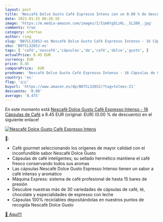 ```yaml
---
layout: post
title: 'Nescafé Dolce Gusto Café Espresso Intens con un 0.00 % de descuento'
date: 2021-01-25 06:26:19
image: 'https://m.media-amazon.com/images/I/51m0tg5LzKL._SL200_.jpg'
comments: true
category: ofertas
author: ring
slug: 'B07CL328SJ-es Nescafé Dolce Gusto Café Espresso Intenso - 16 Cápsulas de...'
sku: 'B07CL328SJ-es'
tags: [ 'café','nescafé','cápsulas','de','café','dolce','gusto', ]
actualPrice: 8.45 EUR
currency: EUR
price: 8.45
comparePrice:  EUR
prodname: 'Nescafé Dolce Gusto Café Espresso Intenso - 16 Cápsulas de Café'
country: 'es'
flag: '🇪🇸'
buyurl: 'https://www.amazon.es/dp/B07CL328SJ/?tag=tolees-21'
descuento: '0.00'
average: '8.475'
---
```


En este momento está [Nescafé Dolce Gusto Café Espresso Intenso - 16 Cápsulas de Café](https://www.amazon.es/dp/B07CL328SJ/?tag=tolees-21) a 8.45 EUR (original:  EUR) (0.00 %  de descuento) en el siguiente enlace!

[![Nescafé Dolce Gusto Café Espresso Intens](https://m.media-amazon.com/images/I/51m0tg5LzKL._SL200_.jpg)](https://www.amazon.es/dp/B07CL328SJ/?tag=tolees-21)

🔎:

- Café gourmet seleccionando los orígenes de mayor calidad con el inconfundible sabor Nescafé Dolce Gusto
- Cápsulas de café inteligentes; su sellado hermético mantiene el café fresco conservando todos sus aromas
- Las cápsulas Nescafé Dolce Gusto Espresso Intenso tienen un sabor a café intenso y aromático
- Máquina Express: sistema de café profesional de hasta 15 bares de presión
- Descubre nuestras más de 30 variedades de cápsulas de café, té, chocolate y especialidades de espresso con leche
- Cápsulas 100% reciclables depositándolas en nuestros puntos de recogida Nescafé Dolce Gusto

[🛒 Aquí!!!](https://www.amazon.es/dp/B07CL328SJ/?tag=tolees-21)
